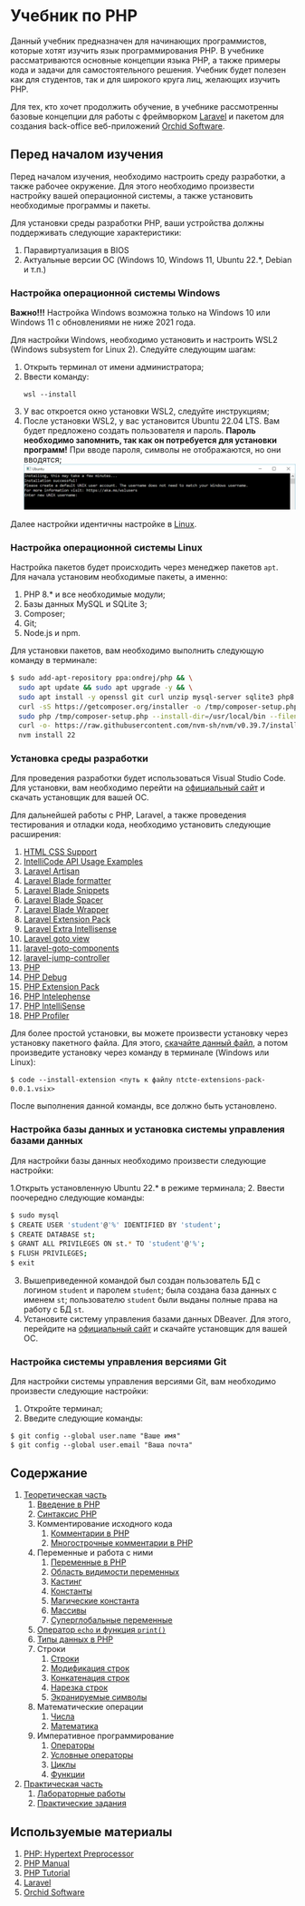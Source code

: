 # Учебник по PHP

Данный учебник предназначен для начинающих программистов, которые хотят изучить язык программирования PHP. В учебнике рассматриваются основные концепции языка PHP, а также примеры кода и задачи для самостоятельного решения. Учебник будет полезен как для студентов, так и для широкого круга лиц, желающих изучить PHP.

Для тех, кто хочет продолжить обучение, в учебнике рассмотренны базовые концепции для работы с фреймворком [Laravel](https://laravel.com) и пакетом для создания back-office веб-приложений [Orchid Software](https://orchid.software).

## Перед началом изучения

Перед началом изучения, необходимо настроить среду разработки, а также рабочее окружение. Для этого необходимо произвести настройку вашей операционной системы, а также установить необходимые программы и пакеты.

Для установки среды разработки PHP, ваши устройства должны поддерживать следующие характеристики:

1. Паравиртуализация в BIOS
2. Актуальные версии ОС (Windows 10, Windows 11, Ubuntu 22.*, Debian и т.п.)

### Настройка операционной системы Windows

**Важно!!!** Настройка Windows возможна только на Windows 10 или Windows 11 с обновлениями не ниже 2021 года.

Для настройки Windows, необходимо установить и настроить WSL2 (Windows subsystem for Linux 2). Следуйте следующим шагам:

1. Открыть терминал от имени администратора;
2. Ввести команду:
    ```shell
    wsl --install
    ```
3. У вас откроется окно установки WSL2, следуйте инструкциям;
4. После установки WSL2, у вас установится Ubuntu 22.04 LTS. Вам будет предложено создать пользователя и пароль. **Пароль необходимо запомнить, так как он потребуется для установки программ!** При вводе пароля, символы не отображаются, но они вводятся;
    ![Пример окна настройки Ubuntu 22.04](./assets/imgs/01.png)

Далее настройки идентичны настройке в [Linux](#настройка-операционной-системы-linux).

### Настройка операционной системы Linux

Настройка пакетов будет происходить через менеджер пакетов `apt`. Для начала установим необходимые пакеты, а именно:

1. PHP 8.* и все необходимые модули;
2. Базы данных MySQL и SQLite 3;
3. Composer;
4. Git;
5. Node.js и npm.

Для установки пакетов, вам необходимо выполнить следующую команду в терминале:

```bash
$ sudo add-apt-repository ppa:ondrej/php && \
  sudo apt update && sudo apt upgrade -y && \
  sudo apt install -y openssl git curl unzip mysql-server sqlite3 php8.3-{common,cli,bcmath,curl,mbstring,mysql,tokenizer,xml,zip,sqlite3} && \
  curl -sS https://getcomposer.org/installer -o /tmp/composer-setup.php && \
  sudo php /tmp/composer-setup.php --install-dir=/usr/local/bin --filename=composer && \
  curl -o- https://raw.githubusercontent.com/nvm-sh/nvm/v0.39.7/install.sh | sudo -E bash - && \
  nvm install 22
```

### Установка среды разработки

Для проведения разработки будет использоваться Visual Studio Code. Для установки, вам необходимо перейти на [официальный сайт](https://code.visualstudio.com) и скачать установщик для вашей ОС.

Для дальнейшей работы с PHP, Laravel, а также проведения тестирования и отладки кода, необходимо установить следующие расширения:

1.  [HTML CSS Support](https://marketplace.visualstudio.com/items?itemName=ecmel.vscode-html-css)
2.  [IntelliCode API Usage Examples](https://marketplace.visualstudio.com/items?itemName=VisualStudioExptTeam.intellicode-api-usage-examples)
3.  [Laravel Artisan](https://marketplace.visualstudio.com/items?itemName=ryannaddy.laravel-artisan)
4.  [Laravel Blade formatter](https://marketplace.visualstudio.com/items?itemName=shufo.vscode-blade-formatter)
5.  [Laravel Blade Snippets](https://marketplace.visualstudio.com/items?itemName=onecentlin.laravel-blade)
6.  [Laravel Blade Spacer](https://marketplace.visualstudio.com/items?itemName=austenc.laravel-blade-spacer)
7.  [Laravel Blade Wrapper](https://marketplace.visualstudio.com/items?itemName=IHunte.laravel-blade-wrapper)
8.  [Laravel Extension Pack](https://marketplace.visualstudio.com/items?itemName=onecentlin.laravel-extension-pack)
9.  [Laravel Extra Intellisense](https://marketplace.visualstudio.com/items?itemName=amiralizadeh9480.laravel-extra-intellisense)
10.  [Laravel goto view](https://marketplace.visualstudio.com/items?itemName=codingyu.laravel-goto-view)
11.  [laravel-goto-components](https://marketplace.visualstudio.com/items?itemName=naoray.laravel-goto-components)
12.  [laravel-jump-controller](https://marketplace.visualstudio.com/items?itemName=pgl.laravel-jump-controller)
13.  [PHP](https://marketplace.visualstudio.com/items?itemName=DEVSENSE.phptools-vscode)
14.  [PHP Debug](https://marketplace.visualstudio.com/items?itemName=xdebug.php-debug)
15.  [PHP Extension Pack](https://marketplace.visualstudio.com/items?itemName=xdebug.php-pack)
16.  [PHP Intelephense](https://marketplace.visualstudio.com/items?itemName=bmewburn.vscode-intelephense-client)
17.  [PHP IntelliSense](https://marketplace.visualstudio.com/items?itemName=zobo.php-intellisense)
18.  [PHP Profiler](https://marketplace.visualstudio.com/items?itemName=DEVSENSE.profiler-php-vscode)

Для более простой установки, вы можете произвести установку через установку пакетного файла. Для этого, [скачайте данный файл](./assets/files/ntcte-extensions-pack-0.0.1.vsix), а потом произведите установку через команду в терминале (Windows или Linux):

```shell
$ code --install-extension <путь к файлу ntcte-extensions-pack-0.0.1.vsix>
```

После выполнения данной команды, все должно быть установлено.

### Настройка базы данных и установка системы управления базами данных

Для настройки базы данных необходимо произвести следующие настройки:

1.Открыть установленную Ubuntu 22.* в режиме терминала;
2. Ввести поочередно следующие команды:
```bash
$ sudo mysql
$ CREATE USER 'student'@'%' IDENTIFIED BY 'student';
$ CREATE DATABASE st;
$ GRANT ALL PRIVILEGES ON st.* TO 'student'@'%';
$ FLUSH PRIVILEGES;
$ exit
```
3. Вышеприведенной командой был создан пользователь БД с логином `student` и паролем `student`; была создана база данных с именем `st`; пользователю `student` были выданы полные права на работу с БД `st`.
4. Установите систему управления базами данных DBeaver. Для этого, перейдите на [официальный сайт](https://dbeaver.io/download) и скачайте установщик для вашей ОС.

### Настройка системы управления версиями Git

Для настройки системы управления версиями Git, вам необходимо произвести следующие настройки:

1. Откройте терминал;
2. Введите следующие команды:
```shell
$ git config --global user.name "Ваше имя"
$ git config --global user.email "Ваша почта"
```

## Содержание

1. [Теоретическая часть](./Theory/)
   1. [Введение в PHP](./Theory/Basic/01.md)
   2. [Синтаксис PHP](./Theory/Basic/02.md)
   3. Комментирование исходного кода
      1. [Комментарии в PHP](./Theory/Basic/03.md)
      2. [Многострочные комментарии в PHP](./Theory/Basic/04.md)
   4. Переменные и работа с ними
      1. [Переменные в PHP](./Theory/Basic/05.md)
      2. [Область видимости переменных](./Theory/Basic/06.md)
      3. [Кастинг](./Theory/Basic/15.md)
      4. [Константы](./Theory/Basic/17.md)
      5. [Магические константа](./Theory/Basic/18.md)
      6. [Массивы](./Theory/Basic/23.md)
      7. [Суперглобальные переменные](./Theory/Basic/24.md)
   5. [Оператор `echo` и функция `print()`](./Theory/Basic/07.md)
   6. [Типы данных в PHP](./Theory/Basic/08.md)
   7. Строки
      1. [Строки](./Theory/Basic/09.md)
      2. [Модификация строк](./Theory/Basic/10.md)
      3. [Конкатенация строк](./Theory/Basic/11.md)
      4. [Нарезка строк](./Theory/Basic/12.md)
      5. [Экранируемые символы](./Theory/Basic/13.md)
   8. Математические операции
      1. [Числа](./Theory/Basic/14.md)
      2. [Математика](./Theory/Basic/16.md)
   9. Императивное программирование
      1. [Операторы](./Theory/Basic/19.md)
      2. [Условные операторы](./Theory/Basic/20.md)
      3. [Циклы](./Theory/Basic/21.md)
      4. [Функции](./Theory/Basic/22.md)
2. [Практическая часть](./Practics/)
    1. [Лабораторные работы](./Practics/Laboratory/)
    2. [Практические задания](./Practics/Tasks/)


## Используемые материалы

1. [PHP: Hypertext Preprocessor](https://www.php.net/)
2. [PHP Manual](https://www.php.net/manual/ru/index.php)
3. [PHP Tutorial](https://www.w3schools.com/php/default.asp)
4. [Laravel](https://laravel.com)
5. [Orchid Software](https://orchid.software)